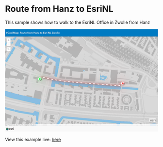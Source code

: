 # Route from Hanz to EsriNL
This sample shows how to walk to the EsriNL Office in Zwolle from Hanz

![Widget ViewModel](../images/20221111_RouteHanzEsriNL.png)


View this example live:
[here](https://esrinederland.github.io/CoolMaps/HanzEsriNLRoute/HanzEsriNLRoute.html?ref=readme)
